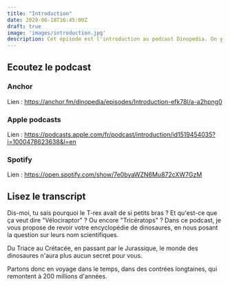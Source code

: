 ```yaml
---
title: "Introduction"
date: 2020-06-18T16:45:00Z
draft: true
image: 'images/introduction.jpg'
description: Cet épisode est l'introduction au podcast Dinopedia. On y parle de dinosaures, de dinosaures, et encore de dinosaures.
---
```


## Ecoutez le podcast

### Anchor

Lien : https://anchor.fm/dinopedia/episodes/Introduction-efk78l/a-a2hpng0

### Apple podcasts

Lien : https://podcasts.apple.com/fr/podcast/introduction/id1519454035?i=1000478623638&l=en

### Spotify

Lien : https://open.spotify.com/show/7e0byaWZN6Mu872cXW7GzM

## Lisez le transcript

Dis-moi, tu sais pourquoi le T-rex avait de si petits bras ? Et qu'est-ce que ça veut dire "Vélociraptor" ? Ou encore "Tricératops" ? Dans ce podcast, je vous propose de revoir votre encyclopédie de dinosaures, en nous posant la question sur leurs nom scientifiques.

Du Triace au Crétacée, en passant par le Jurassique, le monde des dinosaures n'aura plus aucun secret pour vous.

Partons donc en voyage dans le temps, dans des contrées longtaines, qui remontent à 200 millions d'années.